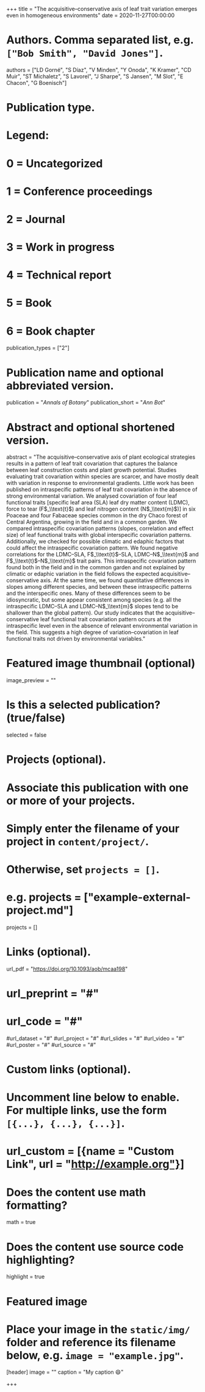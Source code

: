 +++
title = "The acquisitive–conservative axis of leaf trait variation emerges even in homogeneous environments"
date = 2020-11-27T00:00:00

# Authors. Comma separated list, e.g. `["Bob Smith", "David Jones"]`.
authors = ["LD Gorné", "S Díaz", "V Minden", "Y Onoda", "K Kramer", "CD Muir", "ST Michaletz", "S Lavorel", "J Sharpe", "S Jansen", "M Slot", "E Chacon", "G Boenisch"]

# Publication type.
# Legend:
# 0 = Uncategorized
# 1 = Conference proceedings
# 2 = Journal
# 3 = Work in progress
# 4 = Technical report
# 5 = Book
# 6 = Book chapter
publication_types = ["2"]

# Publication name and optional abbreviated version.
publication = "*Annals of Botany*"
publication_short = "*Ann Bot*"

# Abstract and optional shortened version.
abstract = "The acquisitive–conservative axis of plant ecological strategies results in a pattern of leaf trait covariation that captures the balance between leaf construction costs and plant growth potential. Studies evaluating trait covariation within species are scarcer, and have mostly dealt with variation in response to environmental gradients. Little work has been published on intraspecific patterns of leaf trait covariation in the absence of strong environmental variation. We analysed covariation of four leaf functional traits [specific leaf area (SLA) leaf dry matter content (LDMC), force to tear (F$_\\text{t}$) and leaf nitrogen content (N$_\\text{m}$)] in six Poaceae and four Fabaceae species common in the dry Chaco forest of Central Argentina, growing in the field and in a common garden. We compared intraspecific covariation patterns (slopes, correlation and effect size) of leaf functional traits with global interspecific covariation patterns. Additionally, we checked for possible climatic and edaphic factors that could affect the intraspecific covariation pattern. We found negative correlations for the LDMC–SLA, F$_\\text{t}$–SLA, LDMC–N$_\\text{m}$ and F$_\\text{t}$–N$_\\text{m}$ trait pairs. This intraspecific covariation pattern found both in the field and in the common garden and not explained by climatic or edaphic variation in the field follows the expected acquisitive–conservative axis. At the same time, we found quantitative differences in slopes among different species, and between these intraspecific patterns and the interspecific ones. Many of these differences seem to be idiosyncratic, but some appear consistent among species (e.g. all the intraspecific LDMC–SLA and LDMC–N$_\\text{m}$ slopes tend to be shallower than the global pattern). Our study indicates that the acquisitive–conservative leaf functional trait covariation pattern occurs at the intraspecific level even in the absence of relevant environmental variation in the field. This suggests a high degree of variation–covariation in leaf functional traits not driven by environmental variables."

# Featured image thumbnail (optional)
image_preview = ""

# Is this a selected publication? (true/false)
selected = false

# Projects (optional).
#   Associate this publication with one or more of your projects.
#   Simply enter the filename of your project in `content/project/`.
#   Otherwise, set `projects = []`.
#   e.g. projects = ["example-external-project.md"]
projects = []

# Links (optional).
url_pdf = "https://doi.org/10.1093/aob/mcaa198"
# url_preprint = "#"
# url_code = "#"
#url_dataset = "#"
#url_project = "#"
#url_slides = "#"
#url_video = "#"
#url_poster = "#"
#url_source = "#"

# Custom links (optional).
#   Uncomment line below to enable. For multiple links, use the form `[{...}, {...}, {...}]`.
# url_custom = [{name = "Custom Link", url = "http://example.org"}]

# Does the content use math formatting?
math = true

# Does the content use source code highlighting?
highlight = true

# Featured image
# Place your image in the `static/img/` folder and reference its filename below, e.g. `image = "example.jpg"`.
[header]
image = ""
caption = "My caption :smile:"

+++
